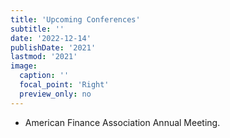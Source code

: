 ```yaml
---
title: 'Upcoming Conferences'
subtitle: ''
date: '2022-12-14'
publishDate: '2021'
lastmod: '2021'
image: 
  caption: ''
  focal_point: 'Right'
  preview_only: no
---
```

- American Finance Association Annual Meeting.
